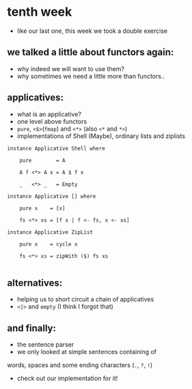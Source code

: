 tenth week
==============

* like our last one, this week we took a double exercise

we talked a little about functors again:
----------------------------------
* why indeed we will want to use them?
* why sometimes we need a little more than functors..

applicatives:
--------------------------------
* what is an applicative?
* one level above functors
* `pure`, `<$>`(`fmap`) and `<*>` (also `<*` and `*>`)
* implementations of Shell (Maybe), ordinary lists and ziplists
```
instance Applicative Shell where

    pure        = A

    A f <*> A x = A $ f x

    _   <*> _   = Empty

instance Applicative [] where

    pure x    = [x]

    fs <*> xs = [f x | f <- fs, x <- xs]

instance Applicative ZipList

    pure x    = cycle x

    fs <*> xs = zipWith ($) fs xs
    
```


alternatives:
----------------------------------
* helping us to short circuit a chain of applicatives
* `<|>` and `empty` (I think I forgot that)


and finally:
-----------------------------------
* the sentence parser
* we only looked at simple sentences containing of

words, spaces and some ending characters (`.`, `?`, `!`)
* check out our implementation for it!
